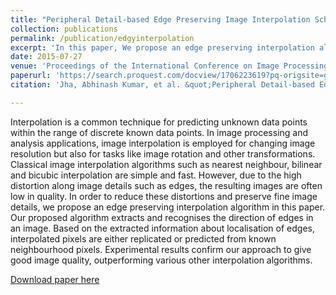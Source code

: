 ```yaml
---
title: "Peripheral Detail-based Edge Preserving Image Interpolation Scheme"
collection: publications
permalink: /publication/edgyinterpolation
excerpt: 'In this paper, We propose an edge preserving interpolation algorithm in this paper. Our proposed algorithm extracts and recognises the direction of edges in an image. Based on the extracted information about localisation of edges, interpolated pixels are either replicated or predicted from known neighbourhood pixels. Experimental results confirm our approach to give good image quality, outperforming various other interpolation algorithms.'
date: 2015-07-27
venue: 'Proceedings of the International Conference on Image Processing, Computer Vision, and Pattern Recognition (IPCV)'
paperurl: 'https://search.proquest.com/docview/1706223619?pq-origsite=gscholar&fromopenview=true'
citation: 'Jha, Abhinash Kumar, et al. &quot;Peripheral Detail-based Edge Preserving Image Interpolation Scheme.&quot; <i>Proceedings of the International Conference on Image Processing, Computer Vision, and Pattern Recognition (IPCV). </i>. The Steering Committee of The World Congress in Computer Science, Computer Engineering and Applied Computing (WorldComp), 2015.'

---
```

Interpolation is a common technique for predicting unknown data points within the range of discrete known data points. In image processing and analysis applications, image interpolation is employed for changing image resolution but also for tasks like image rotation and other transformations. Classical image interpolation algorithms such as nearest neighbour, bilinear and bicubic interpolation are simple and fast. However, due to the high distortion along image details such as edges, the resulting images are often low in quality. In order to reduce these distortions and preserve fine image details, we propose an edge preserving interpolation algorithm in this paper. Our proposed algorithm extracts and recognises the direction of edges in an image. Based on the extracted information about localisation of edges, interpolated pixels are either replicated or predicted from known neighbourhood pixels. Experimental results confirm our approach to give good image quality, outperforming various other interpolation algorithms.

[Download paper here](https://search.proquest.com/docview/1706223619?pq-origsite=gscholar&fromopenview=true)


